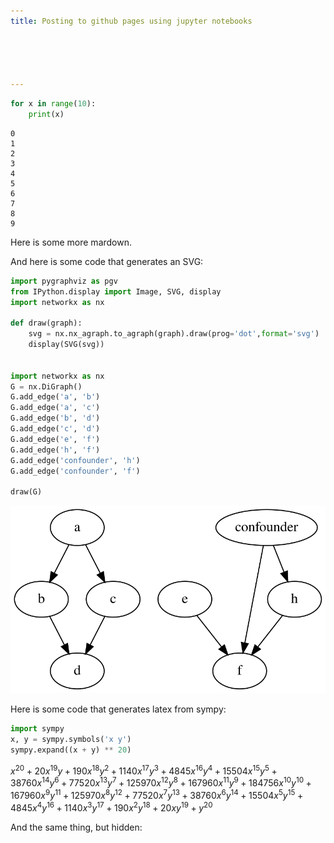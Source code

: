 ```yaml
---
title: Posting to github pages using jupyter notebooks





---
```


<div class="codecell" markdown="1">
<div class="input_area" markdown="1">

```python
for x in range(10):
    print(x)
```

</div>
<div class="output_area" markdown="1">

    0
    1
    2
    3
    4
    5
    6
    7
    8
    9


</div>

</div>

Here is some more mardown.

And here is some code that generates an SVG:

<div class="codecell" markdown="1">
<div class="input_area" markdown="1">

```python
import pygraphviz as pgv
from IPython.display import Image, SVG, display
import networkx as nx

def draw(graph):
    svg = nx.nx_agraph.to_agraph(graph).draw(prog='dot',format='svg')
    display(SVG(svg))

    
import networkx as nx
G = nx.DiGraph()
G.add_edge('a', 'b')
G.add_edge('a', 'c')
G.add_edge('b', 'd')
G.add_edge('c', 'd')
G.add_edge('e', 'f')
G.add_edge('h', 'f')
G.add_edge('confounder', 'h')
G.add_edge('confounder', 'f')

draw(G)
```

</div>
<div class="output_area" markdown="1">


![svg](/images/2020-09-06-example-post_files/output_2_0.svg)


</div>

</div>

Here is some code that generates latex from sympy:
<div class="codecell" markdown="1">
<div class="input_area" markdown="1">

```python
import sympy
x, y = sympy.symbols('x y')
sympy.expand((x + y) ** 20)
```

</div>
<div class="output_area" markdown="1">




$\displaystyle x^{20} + 20 x^{19} y + 190 x^{18} y^{2} + 1140 x^{17} y^{3} + 4845 x^{16} y^{4} + 15504 x^{15} y^{5} + 38760 x^{14} y^{6} + 77520 x^{13} y^{7} + 125970 x^{12} y^{8} + 167960 x^{11} y^{9} + 184756 x^{10} y^{10} + 167960 x^{9} y^{11} + 125970 x^{8} y^{12} + 77520 x^{7} y^{13} + 38760 x^{6} y^{14} + 15504 x^{5} y^{15} + 4845 x^{4} y^{16} + 1140 x^{3} y^{17} + 190 x^{2} y^{18} + 20 x y^{19} + y^{20}$



</div>

</div>

And the same thing, but hidden:
